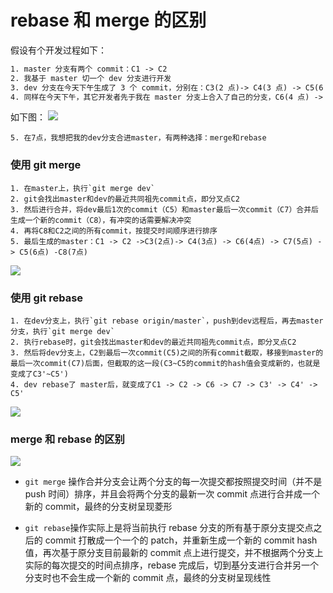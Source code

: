 # rebase 和 merge 的区别
假设有个开发过程如下：
```html
1. master 分支有两个 commit：C1 -> C2
2. 我基于 master 切一个 dev 分支进行开发
3. dev 分支在今天下午生成了 3 个 commit，分别在：C3(2 点)-> C4(3 点) -> C5(6 点)
4. 同样在今天下午，其它开发者先于我在 master 分支上合入了自己的分支，C6(4 点) -> C7(5 点)，所以远程的 master 就变成了 C1 -> C2 -> C6(4 点) -> C7(5 点)
```
如下图：
![](./a1.jpg)
```
5. 在7点，我想把我的dev分支合进master，有两种选择：merge和rebase
```

### 使用 git merge
```
1. 在master上，执行`git merge dev`
2. git会找出master和dev的最近共同祖先commit点，即分叉点C2
3. 然后进行合并，将dev最后1次的commit（C5）和master最后一次commit（C7）合并后生成一个新的commit（C8），有冲突的话需要解决冲突
4. 再将C8和C2之间的所有commit，按提交时间顺序进行排序
5. 最后生成的master：C1 -> C2 ->C3(2点)-> C4(3点) -> C6(4点) -> C7(5点) -> C5(6点) -C8(7点)
```
![](./a2.jpg)

### 使用 git rebase
```
1. 在dev分支上，执行`git rebase origin/master`，push到dev远程后，再去master分支，执行`git merge dev`
2. 执行rebase时，git会找出master和dev的最近共同祖先commit点，即分叉点C2
3. 然后将dev分支上，C2到最后一次commit(C5)之间的所有commit截取，移接到master的最后一次commit(C7)后面，但截取的这一段(C3~C5的commit的hash值会变成新的，也就是变成了C3'~C5')
4. dev rebase了 master后，就变成了C1 -> C2 -> C6 -> C7 -> C3' -> C4' -> C5'
```
![](./a3.jpg)

### merge 和 rebase 的区别
![](./a4.jpg)
* `git merge` 操作合并分支会让两个分支的每一次提交都按照提交时间（并不是 push 时间）排序，并且会将两个分支的最新一次 commit 点进行合并成一个新的 commit，最终的分支树呈现菱形

* `git rebase`操作实际上是将当前执行 rebase 分支的所有基于原分支提交点之后的 commit 打散成一个一个的 patch，并重新生成一个新的 commit hash 值，再次基于原分支目前最新的 commit 点上进行提交，并不根据两个分支上实际的每次提交的时间点排序，rebase 完成后，切到基分支进行合并另一个分支时也不会生成一个新的 commit 点，最终的分支树呈现线性


